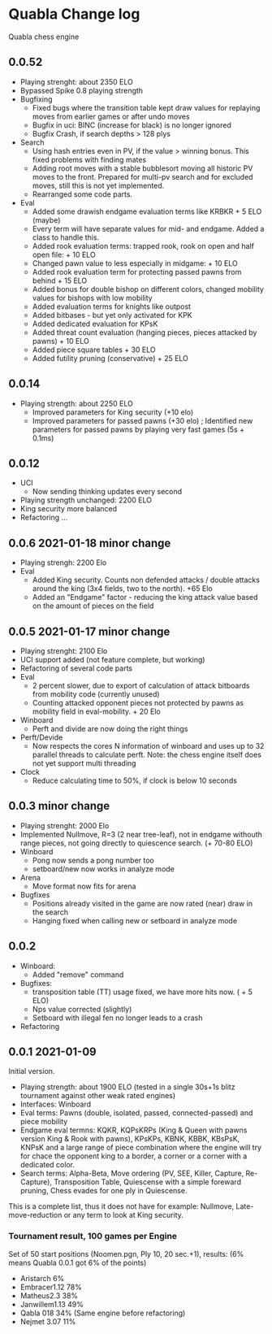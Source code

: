 # Quabla Change log
Quabla chess engine

## 0.0.52
- Playing strenght: about 2350 ELO
- Bypassed Spike 0.8 playing strength
- Bugfixing
	- Fixed bugs where the transition table kept draw values for replaying moves from earlier games or after undo moves
	- Bugfix in uci: BINC (increase for black) is no longer ignored
	- Bugfix Crash, if search depths > 128 plys
- Search
	- Using hash entries even in PV, if the value > winning bonus. This fixed problems with finding mates
	- Adding root moves with a stable bubblesort moving all historic PV moves to the front. Prepared for multi-pv search and for excluded moves, still this is not yet implemented.
	- Rearranged some code parts. 	
- Eval
	- Added some drawish endgame evaluation terms like KRBKR + 5 ELO (maybe)
	- Every term will have separate values for mid- and endgame. Added a class to handle this.
	- Added rook evaluation terms: trapped rook, rook on open and half open file: + 10 ELO
	- Changed pawn value to less especially in midgame: + 10 ELO
	- Added rook evaluation term for protecting passed pawns from behind + 15 ELO 
	- Added bonus for double bishop on different colors, changed mobility values for bishops with low mobility
	- Added evaluation terms for knights like outpost
	- Added bitbases - but yet only activated for KPK
	- Added dedicated evaluation for KPsK
	- Added threat count evaluation (hanging pieces, pieces attacked by pawns) + 10 ELO
	- Added piece square tables + 30 ELO
	- Added futility pruning (conservative) + 25 ELO

## 0.0.14
- Playing strength: about 2250 ELO
	- Improved parameters for King security (+10 elo)
	- Improved parameters for passed pawns  (+30 elo) ; Identified new parameters for passed pawns by playing very fast games (5s + 0.1ms)

## 0.0.12
- UCI
	- Now sending thinking updates every second
- Playing strength unchanged: 2200 ELO
- King security more balanced
- Refactoring ...

## 0.0.6 2021-01-18 minor change
- Playing strengh: 2200 Elo 
- Eval
	- Added King security. Counts non defended attacks / double attacks around the king (3x4 fields, two to the north). +65 Elo
	- Added an "Endgame" factor - reducing the king attack value based on the amount of pieces on the field

## 0.0.5 2021-01-17 minor change
- Playing strenght: 2100 Elo
- UCI support added (not feature complete, but working)
- Refactoring of several code parts
- Eval
	- 2 percent slower, due to export of calculation of attack bitboards from mobility code (currently unused)
	- Counting attacked opponent pieces not protected by pawns as mobility field in eval-mobility. + 20 Elo
- Winboard
	- Perft and divide are now doing the right things
- Perft/Devide
	- Now respects the cores N information of winboard and uses up to 32 parallel threads to calculate perft. Note: the chess engine itself does not yet support multi threading
- Clock
	- Reduce calculating time to 50%, if clock is below 10 seconds

## 0.0.3 minor change

- Playing strenght: 2000 Elo
- Implemented Nullmove, R=3 (2 near tree-leaf), not in endgame withouth range pieces, not going directly to quiescence search. (+ 70-80 ELO)
- Winboard
	- Pong now sends a pong number too
	- setboard/new now works in analyze mode
- Arena
	- Move format now fits for arena
- Bugfixes
	- Positions already visited in the game are now rated (near) draw in the search
	- Hanging fixed when calling new or setboard in analyze mode

## 0.0.2

- Winboard: 
	- Added "remove" command
- Bugfixes:
	- transposition table (TT) usage fixed, we have more hits now. ( + 5 ELO)
	- Nps value corrected (slightly)
	- Setboard with illegal fen no longer leads to a crash
- Refactoring

## 0.0.1 2021-01-09

Initial version. 

- Playing strength: about 1900 ELO (tested in a single 30s+1s blitz tournament against other weak rated engines) 
- Interfaces: Winboard
- Eval terms: Pawns (double, isolated, passed, connected-passed) and piece mobility 
- Endgame eval termns: KQKR, KQPsKRPs (King & Queen with pawns version King & Rook with pawns), KPsKPs, KBNK, KBBK, KBsPsK, KNPsK and a large range of piece combination where the engine will try for chace the opponent king to a border, a corner or a corner with a dedicated color. 
- Search terms: Alpha-Beta, Move ordering (PV, SEE, Killer, Capture, Re-Capture), Transposition Table, Quiescense with a simple foreward pruning, Chess evades for one ply in Quiescense.

This is a complete list, thus it does not have for example: Nullmove, Late-move-reduction or any term to look at King security.

### Tournament result, 100 games per Engine 

Set of 50 start positions (Noomen.pgn, Ply 10, 20 sec.+1), 
results: (6% means Quabla 0.0.1 got 6% of the points)

- Aristarch 6%
- Embracer1.12 78%
- Matheus2.3 38%
- Janwillem1.13 49%
- Qabla 018 34% (Same engine before refactoring)
- Nejmet 3.07 11%

